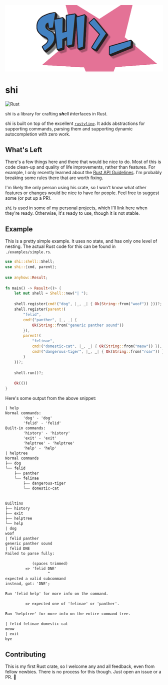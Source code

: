 <p align="center"><img src="./rsrc/banner/shi.png"></img></p>

# shi

![Rust](https://github.com/Utagai/shi/workflows/Rust/badge.svg)

shi is a library for crafting <b>_sh_</b>ell <b>_i_</b>nterfaces in Rust.

shi is built on top of the excellent
[`rustyline`](https://github.com/kkawakam/rustyline). It adds abstractions for
supporting commands, parsing them and supporting dynamic autocompletion with
zero work.

## What's Left

There's a few things here and there that would be nice to do. Most of this is
code clean-up and quality of life improvements, rather than features. For
example, I only recently learned about the [Rust API
Guidelines](https://rust-lang.github.io/api-guidelines/checklist.html). I'm
probably breaking some rules there that are worth fixing.

I'm likely the only person using his crate, so I won't know what other features
or changes would be nice to have for people. Feel free to suggest some (or put
up a PR).

`shi` is used in some of my personal projects, which I'll link here when
they're ready. Otherwise, it's ready to use, though it is not stable.

## Example

This is a pretty simple example. It uses no state, and has only one level of nesting. The actual Rust code for this can be found in `./examples/simple.rs`.

```rust
use shi::shell::Shell;
use shi::{cmd, parent};

use anyhow::Result;

fn main() -> Result<()> {
    let mut shell = Shell::new("| ");

    shell.register(cmd!("dog", |_, _| { Ok(String::from("woof")) }))?;
    shell.register(parent!(
        "felid",
        cmd!("panther", |_, _| {
            Ok(String::from("generic panther sound"))
        }),
        parent!(
            "felinae",
            cmd!("domestic-cat", |_, _| { Ok(String::from("meow")) }),
            cmd!("dangerous-tiger", |_, _| { Ok(String::from("roar")) }),
        )
    ))?;

    shell.run()?;

    Ok(())
}
```

Here's some output from the above snippet:

```
| help
Normal commands:
        'dog' - 'dog'
        'felid' - 'felid'
Built-in commands:
        'history' - 'history'
        'exit' - 'exit'
        'helptree' - 'helptree'
        'help' - 'help'
| helptree
Normal commands
├── dog
└── felid
    ├── panther
    └── felinae
        ├── dangerous-tiger
        └── domestic-cat


Builtins
├── history
├── exit
├── helptree
└── help
| dog
woof
| felid panther
generic panther sound
| felid DNE
Failed to parse fully:

            (spaces trimmed)
         => 'felid DNE'
                   ^
expected a valid subcommand
instead, got: 'DNE';

Run 'felid help' for more info on the command.

         => expected one of 'felinae' or 'panther'.

Run 'helptree' for more info on the entire command tree.

| felid felinae domestic-cat
meow
| exit
bye
```

## Contributing

This is my first Rust crate, so I welcome any and all feedback, even from fellow newbies.
There is no process for this though. Just open an issue or a PR. :slightly_smiling_face:
